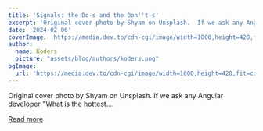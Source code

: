 ```yaml
---
title: 'Signals: the Do-s and the Don''t-s'
excerpt: 'Original cover photo by Shyam on Unsplash.  If we ask any Angular developer "What is the hottest...'
date: '2024-02-06'
coverImage: 'https://media.dev.to/cdn-cgi/image/width=1000,height=420,fit=cover,gravity=auto,format=auto/https%3A%2F%2Fdev-to-uploads.s3.amazonaws.com%2Fuploads%2Farticles%2Fjp5q1s69cmes0gqo14hu.jpg'
author:
  name: Koders
  picture: "assets/blog/authors/koders.png"
ogImage:
  url: 'https://media.dev.to/cdn-cgi/image/width=1000,height=420,fit=cover,gravity=auto,format=auto/https%3A%2F%2Fdev-to-uploads.s3.amazonaws.com%2Fuploads%2Farticles%2Fjp5q1s69cmes0gqo14hu.jpg'
---
```


Original cover photo by Shyam on Unsplash.  If we ask any Angular developer "What is the hottest...

[Read more](https://dev.to/this-is-angular/signals-the-do-s-and-the-dont-s-40fk)
